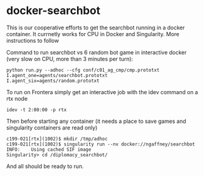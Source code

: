 # docker-searchbot

This is our cooperative efforts to get the searchbot running in a docker container. 
It currnetly works for CPU in Docker and Singularity.  More instructions to follow

Command to run searchbot vs 6 random bot game in interactive docker (very slow on CPU, more than 3 minutes per turn):

`python run.py --adhoc --cfg conf/c01_ag_cmp/cmp.prototxt I.agent_one=agents/searchbot.prototxt I.agent_six=agents/random.prototxt`

To run on Frontera simply get an interactive job with the idev command on a rtx node

`idev -t 2:00:00 -p rtx`

Then before starting any container (it needs a place to save games and singularity containers are read only) 

```
c199-021[rtx](1002)$ mkdir /tmp/adhoc
c199-021[rtx](1002)$ singularity run --nv docker://ngaffney/searchbot
INFO:    Using cached SIF image
Singularity> cd /diplomacy_searchbot/
```

And all should be ready to run.
